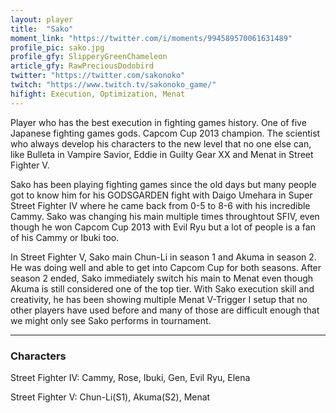 ```yaml
---
layout: player
title:  "Sako"
moment_link: "https://twitter.com/i/moments/994589570061631489"
profile_pic: sako.jpg
profile_gfy: SlipperyGreenChameleon
article_gfy: RawPreciousDodobird
twitter: "https://twitter.com/sakonoko"
twitch: "https://www.twitch.tv/sakonoko_game/"
hifight: Execution, Optimization, Menat
---
```


Player who has the best execution in fighting games history.
One of five Japanese fighting games gods. Capcom Cup 2013 champion.
The scientist who always develop his characters to the new level that no one else can, 
like Bulleta in Vampire Savior, Eddie in Guilty Gear XX and Menat in Street Fighter V.

Sako has been playing fighting games since the old days 
but many people got to know him for his GODSGARDEN fight with Daigo Umehara in Super Street Fighter IV 
where he came back from 0-5 to 8-6 with his incredible Cammy. 
Sako was changing his main multiple times throughtout SFIV, 
even though he won Capcom Cup 2013 with Evil Ryu but a lot of people is a fan of his Cammy or Ibuki too.

In Street Fighter V, Sako main Chun-Li in season 1 and Akuma in season 2.
He was doing well and able to get into Capcom Cup for both seasons.
After season 2 ended, Sako immediately switch his main to Menat even though Akuma is still considered one of the top tier.
With Sako execution skill and creativity, he has been showing multiple Menat V-Trigger I setup that no other players have used before 
and many of those are difficult enough that we might only see Sako performs in tournament.

<hr/>

<h3>Characters</h3>

Street Fighter IV: Cammy, Rose, Ibuki, Gen, Evil Ryu, Elena

Street Fighter V: Chun-Li(S1), Akuma(S2), Menat
